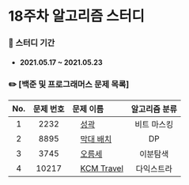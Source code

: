 # 18주차 알고리즘 스터디

### 📖 스터디 기간
- #### 2021.05.17 ~ 2021.05.23


### ✏️ [백준 및 프로그래머스 문제 목록]
|No.|문제 번호|문제 이름|알고리즘 분류|
|:---:|:---:|:---|:---:| 
|1|2232|<img src="https://d2gd6pc034wcta.cloudfront.net/tier/11.svg" width="12"> [성곽](https://www.acmicpc.net/problem/1806)|비트 마스킹| 
|2|8895|<img src="https://d2gd6pc034wcta.cloudfront.net/tier/13.svg" width="12"> [막대 배치](https://www.acmicpc.net/problem/2023)|DP| 
|3|3745|<img src="https://d2gd6pc034wcta.cloudfront.net/tier/14.svg" width="12"> [오름세](https://www.acmicpc.net/problem/7453)|이분탐색|
|4|10217|<img src="https://d2gd6pc034wcta.cloudfront.net/tier/15.svg" width="12"> [KCM Travel](https://www.acmicpc.net/problem/2042)|다익스트라|
